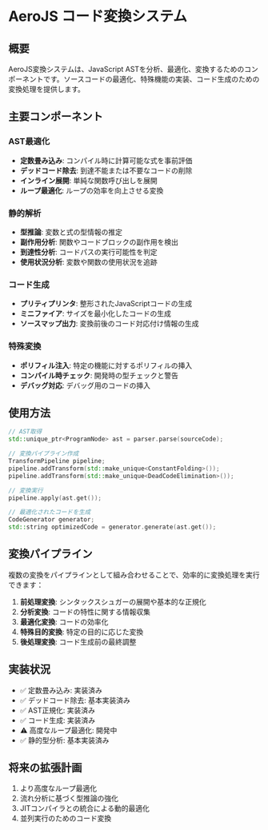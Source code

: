# AeroJS コード変換システム

## 概要

AeroJS変換システムは、JavaScript ASTを分析、最適化、変換するためのコンポーネントです。ソースコードの最適化、特殊機能の実装、コード生成のための変換処理を提供します。

## 主要コンポーネント

### AST最適化

- **定数畳み込み**: コンパイル時に計算可能な式を事前評価
- **デッドコード除去**: 到達不能または不要なコードの削除
- **インライン展開**: 単純な関数呼び出しを展開
- **ループ最適化**: ループの効率を向上させる変換

### 静的解析

- **型推論**: 変数と式の型情報の推定
- **副作用分析**: 関数やコードブロックの副作用を検出
- **到達性分析**: コードパスの実行可能性を判定
- **使用状況分析**: 変数や関数の使用状況を追跡

### コード生成

- **プリティプリンタ**: 整形されたJavaScriptコードの生成
- **ミニファイア**: サイズを最小化したコードの生成
- **ソースマップ出力**: 変換前後のコード対応付け情報の生成

### 特殊変換

- **ポリフィル注入**: 特定の機能に対するポリフィルの挿入
- **コンパイル時チェック**: 開発時の型チェックと警告
- **デバッグ対応**: デバッグ用のコードの挿入

## 使用方法

```cpp
// AST取得
std::unique_ptr<ProgramNode> ast = parser.parse(sourceCode);

// 変換パイプライン作成
TransformPipeline pipeline;
pipeline.addTransform(std::make_unique<ConstantFolding>());
pipeline.addTransform(std::make_unique<DeadCodeElimination>());

// 変換実行
pipeline.apply(ast.get());

// 最適化されたコードを生成
CodeGenerator generator;
std::string optimizedCode = generator.generate(ast.get());
```

## 変換パイプライン

複数の変換をパイプラインとして組み合わせることで、効率的に変換処理を実行できます：

1. **前処理変換**: シンタックスシュガーの展開や基本的な正規化
2. **分析変換**: コードの特性に関する情報収集
3. **最適化変換**: コードの効率化
4. **特殊目的変換**: 特定の目的に応じた変換
5. **後処理変換**: コード生成前の最終調整

## 実装状況

- ✅ 定数畳み込み: 実装済み
- ✅ デッドコード除去: 基本実装済み
- ✅ AST正規化: 実装済み
- ✅ コード生成: 実装済み
- ⚠️ 高度なループ最適化: 開発中
- ✅ 静的型分析: 基本実装済み

## 将来の拡張計画

1. より高度なループ最適化
2. 流れ分析に基づく型推論の強化
3. JITコンパイラとの統合による動的最適化
4. 並列実行のためのコード変換 